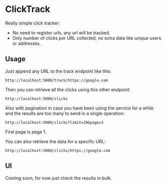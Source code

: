 # ClickTrack

Really simple click tracker:

- No need to register urls, any url will be tracked.
- Only number of clicks per URL collected, no extra data like unique users or addresses.

## Usage

Just append any URL to the track endpoint like this:

```text
http://localhost:5000/track/https://google.com
```

Then you can retrieve all the clicks using this other endpoint:

```text
http://localhost:5000/clicks
```

Also with pagination in case you have been using the service for a while and the results are too many to send in a single operation:

```text
http://localhost:5000/clicks?limit=20&page=3
```

First page is page 1.

You can also retrieve the data for a specific URL:

```text
http://localhost:5000/clicks/https://google.com
```

## UI

Coming soon, for now just check the results in bulk.
